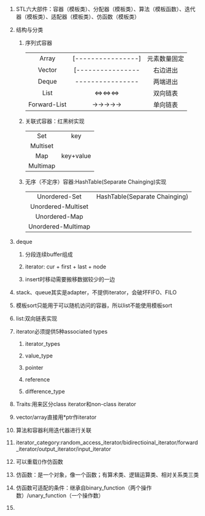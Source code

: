 1. STL六大部件：容器（模板类）、分配器（模板类）、算法（模板函数）、迭代器（模板类）、适配器（模板类）、仿函数（模板类）

2. 结构与分类

    1. 序列式容器

        ||||
        |:---:|:---:|:---:|
        |Array| [----------------] |元素数量固定|
        |Vector|[----------------|右边进出|
        |Deque|----------------|两端进出|
        |List|<=><=><=>|双向链表|
        |Forward-List|->->->->->|单向链表|
   

    2. 关联式容器：红黑树实现

        |||
        |:---:|:---:|
        |Set|key|
        |Multiset||
        |Map|key+value|
        |Multimap||

    3. 无序（不定序）容器:HashTable(Separate Chainging)实现

        |||
        |:---:|:---:|
        |Unordered-Set|HashTable(Separate Chainging)|
        |Unordered-Multiset||
        |Unordered-Map||
        |Unordered-Multimap||

3. deque

    1. 分段连续buffer组成

    2. iterator: cur + first + last + node

    3. insert时移动需要搬移数据较少的一边

4. stack、queue其实是adapter，不提供iterator，会破坏FIFO、FILO

5. 模板sort只能用于可以随机访问的容器，所以list不能使用模板sort

6. list:双向链表实现

7. iterator必须提供5种associated types
    
    1. iterator_types
    
    2. value_type
    
    3. pointer
    
    4. reference
    
    5. difference_type

8. Traits:用来区分class iterator和non-class iterator

9. vector/array直接用*ptr作iterator

10. 算法和容器利用迭代器进行关联

11. iterator_category:random_access_iterator/bidirectioinal_iterator/forward_iterator/output_iterator/input_iterator

12. 可以重载()作仿函数

13. 仿函数：是一个对象，像一个函数；有算术类、逻辑运算类、相对关系类三类

14. 仿函数可适配的条件：继承自binary_function（两个操作数）/unary_function（一个操作数）

15. 

